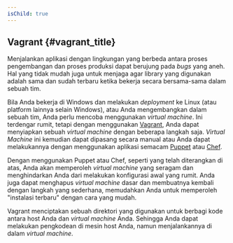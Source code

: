 ```yaml
---
isChild: true
---
```


## Vagrant {#vagrant_title}

Menjalankan aplikasi dengan lingkungan yang berbeda antara proses pengembangan dan proses produksi dapat berujung pada _bugs_ yang aneh. Hal yang tidak mudah juga untuk menjaga agar library yang digunakan adalah sama dan sudah terbaru ketika bekerja secara bersama-sama dalam sebuah tim.

Bila Anda bekerja di Windows dan melakukan _deployment_ ke Linux (atau platform lainnya selain Windows), atau Anda mengembangkan dalam sebuah tim, Anda perlu mencoba menggunakan _virtual machine_. Ini terdengar rumit, tetapi dengan menggunakan [Vagrant][vagrant], Anda dapat menyiapkan sebuah _virtual machine_ dengan beberapa langkah saja. _Virtual Machine_ ini kemudian dapat dipasang secara manual atau Anda dapat melakukannya dengan menggunakan aplikasi semacam [Puppet][puppet] atau [Chef][chef].

Dengan menggunakan Puppet atau Chef, seperti yang telah diterangkan di atas, Anda akan memperoleh _virtual machine_ yang seragam dan menghindarkan Anda dari melakukan konfigurasi awal yang rumit. Anda juga dapat menghapus _virtual machine_ dasar dan membuatnya kembali dengan langkah yang sederhana, memudahkan Anda untuk memperoleh "instalasi terbaru" dengan cara yang mudah.

Vagrant menciptakan sebuah direktori yang digunakan untuk berbagi kode antara host Anda dan _virtual machine_ Anda. Sehingga Anda dapat melakukan pengkodean di mesin host Anda, namun menjalankannya di dalam _virtual machine_.

[vagrant]: http://vagrantup.com/
[puppet]: http://www.puppetlabs.com/
[chef]: http://www.opscode.com/
